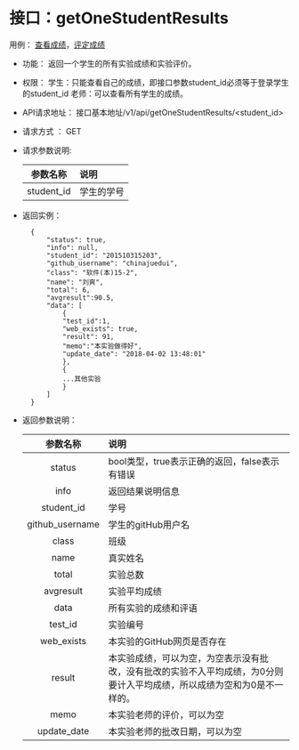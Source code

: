 # 接口：getOneStudentResults
用例： [查看成绩](../用例/查看成绩.md)，[评定成绩](../用例/评定成绩.md)

- 功能：
    返回一个学生的所有实验成绩和实验评价。

- 权限：
    学生：只能查看自己的成绩，即接口参数student_id必须等于登录学生的student_id
    老师：可以查看所有学生的成绩。

- API请求地址： 
    接口基本地址/v1/api/getOneStudentResults/<student_id>

- 请求方式 ：
    GET

- 请求参数说明:        

  |  参数名称  | 说明       |
  | :--------: | :--------- |
  | student_id | 学生的学号 |

- 返回实例：

        {         
            "status": true,
            "info": null,    
            "student_id": "201510315203", 
            "github_username": "chinajuedui", 
            "class": "软件(本)15-2", 
            "name": "刘爽", 
            "total": 6,
            "avgresult":90.5,       
            "data": [
                {
                "test_id":1,
                "web_exists": true, 
                "result": 91, 
                "memo":"本实验做得好",
                "update_date": "2018-04-02 13:48:01"
                }, 
                {
                ...其他实验
                }
            ] 
        }

- 返回参数说明：    

  |    参数名称     | 说明                                                         |
  | :-------------: | :----------------------------------------------------------- |
  |     status      | bool类型，true表示正确的返回，false表示有错误                |
  |      info       | 返回结果说明信息                                             |
  |   student_id    | 学号                                                         |
  | github_username | 学生的gitHub用户名                                           |
  |      class      | 班级                                                         |
  |      name       | 真实姓名                                                     |
  |      total      | 实验总数                                                     |
  |    avgresult    | 实验平均成绩                                                 |
  |      data       | 所有实验的成绩和评语                                         |
  |     test_id     | 实验编号                                                     |
  |   web_exists    | 本实验的GitHub网页是否存在                                   |
  |     result      | 本实验成绩，可以为空，为空表示没有批改，没有批改的实验不入平均成绩，为0分则要计入平均成绩，所以成绩为空和为0是不一样的。 |
  |      memo       | 本实验老师的评价，可以为空                                   |
  |   update_date   | 本实验老师的批改日期，可以为空                               |
